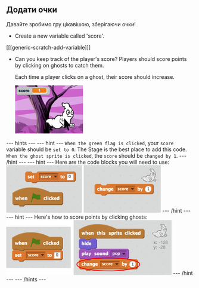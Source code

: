 ## Додати очки

Давайте зробимо гру цікавішою, зберігаючи очки!

+ Create a new variable called 'score'.

[[[generic-scratch-add-variable]]]

+ Can you keep track of the player's score? Players should score points by clicking on ghosts to catch them.
    
    Each time a player clicks on a ghost, their score should increase.
    
    ![Increasing score](images/ghost-score-test.png)

\--- hints \--- \--- hint \--- `When the green flag is clicked`, your `score` variable should be `set to 0`. The Stage is the best place to add this code. `When the ghost sprite is clicked`, the `score` should be `changed by 1`. \--- /hint \--- \--- hint \--- Here are the code blocks you will need to use: ![screenshot](images/ghost-score-blocks.png) \--- /hint \--- \--- hint \--- Here's how to score points by clicking ghosts: ![screenshot](images/ghost-score-code.png) \--- /hint \--- \--- /hints \---